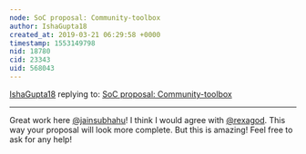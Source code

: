 ```yaml
---
node: SoC proposal: Community-toolbox
author: IshaGupta18
created_at: 2019-03-21 06:29:58 +0000
timestamp: 1553149798
nid: 18780
cid: 23343
uid: 568043
---
```




[IshaGupta18](../profile/IshaGupta18) replying to: [SoC proposal: Community-toolbox](../notes/jainsubhahu/03-19-2019/soc-proposal)

----
 Great work here [@jainsubhahu](/profile/jainsubhahu)! I think I would agree with [@rexagod](/profile/rexagod). This way your proposal will look more complete. But this is amazing! Feel free to ask for any help!